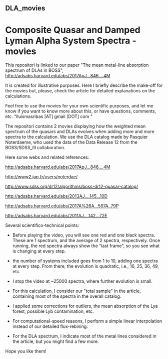 ## DLA_movies
# Composite Quasar and Damped Lyman Alpha System Spectra - movies

  This repositori is linked to our paper "The mean metal-line absorption spectrum of DLAs in BOSS", 
http://adsabs.harvard.edu/abs/2017ApJ...846....4M

It is created for illustrative purposes. Here I briefly describe the make-off for the movies but, please, 
check the article for detailed explanations on the calculations.

  Feel free to use the movies for your own scientific purposes, and let me know if you want to know more about this, or 
have questions, comments, etc. "lluismasribas [AT] gmail [DOT] com "


  The repositori contains 2 movies displaying how the weighted mean spectrum of the quasars and DLAs evolves when 
adding more and more spectra to the calculation. We use the DLA catalog made by Pasquier Noterdaeme, who used the 
data of the Data Release 12 from the BOSS/SDSS_III collaboration.

Here some webs and related references:

http://adsabs.harvard.edu/abs/2017ApJ...846....4M

http://www2.iap.fr/users/noterdae/

http://www.sdss.org/dr12/algorithms/boss-dr12-quasar-catalog/

http://adsabs.harvard.edu/abs/2013AJ....145...10D

http://adsabs.harvard.edu/abs/2017A%26A...597A..79P

http://adsabs.harvard.edu/abs/2011AJ....142...72E


  Several scientifico-technical points:
* Before playing the video, you will see one red and one black spectra. These are 1 spectrum, and the average of 2 spectra, respectively.
  Once running, the red spectra always show the "last frame", so you see what is changing at every step.
* the number of systems included goes from 1 to 10, adding one spectra at every step. From there, the evolution is quadratic, i.e., 
  16, 25, 36, 49, etc.
* I stop the video at ~25000 spectra, where further evolution is small.

* For this calculation, I consider our "total sample" in the article, containing most of the spectra in the overall catalog. 
* I applied some corrections for outliers, the mean absorption of the Lya forest, possible Lyb contamination, etc. 
* For computational-speed reasons, I perform a simple linear interpolation instead of our detailed flux-rebining. 
* For the DLA spectrum, I indicate most of the metal lines considered in the article, but you might find a few more.

Hope you like them!


